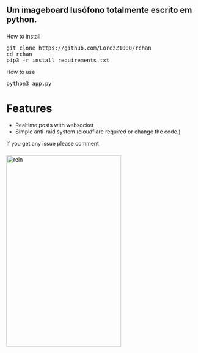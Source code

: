 <h2 align="left">Um imageboard lusófono totalmente escrito em python.</h2>

###
<a>How to install</a>
<pre align="left">
git clone https://github.com/LorezZ1000/rchan
cd rchan
pip3 -r install requirements.txt
</pre>
<a>How to use</a>
<pre align="left">
python3 app.py 
</pre>
# Features
- Realtime posts with websocket
- Simple anti-raid system (cloudflare required or change the code.)

<a>If you get any issue please comment</a>
###

<img src="https://i.postimg.cc/3WQNKfs0/rchan.png" style="user-select:none; width:300; height:500;" alt="rein">
